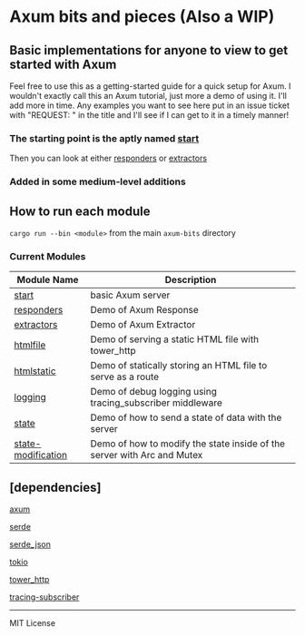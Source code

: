# Axum bits and pieces (Also a WIP)

## Basic implementations for anyone to view to get started with Axum

Feel free to use this as a getting-started guide for a quick setup for Axum.  I wouldn't exactly call this an Axum tutorial, just more a demo of using it.  I'll add more in time.
Any examples you want to see here put in an issue ticket with "REQUEST: " in the title and I'll see if I can get to it in a timely manner!

### The starting point is the aptly named [start](https://github.com/Muddanak/axum-bits/tree/master/basics/start/src/main.rs)

Then you can look at either [responders](https://github.com/Muddanak/axum-bits/tree/master/basics/responders) or [extractors](https://github.com/Muddanak/axum-bits/tree/master/basics/extractors)

### Added in some medium-level additions

## How to run each module

`cargo run --bin <module>` from the main `axum-bits` directory

### Current Modules


| Module Name | Description |
|---|---|
[start](https://github.com/Muddanak/axum-bits/blob/master/basics/start/src/main.rs)       | basic Axum server
[responders](https://github.com/Muddanak/axum-bits/blob/master/basics/responders/src/main.rs)  | Demo of Axum Response
[extractors](https://github.com/Muddanak/axum-bits/blob/master/basics/extractors/src/main.rs)  | Demo of Axum Extractor
[htmlfile](https://github.com/Muddanak/axum-bits/blob/master/basics/htmlfile/src/main.rs)    | Demo of serving a static HTML file with tower_http
[htmlstatic](https://github.com/Muddanak/axum-bits/blob/master/basics/htmlstatic/src/main.rs) | Demo of statically storing an HTML file to serve as a route
[logging](https://github.com/Muddanak/axum-bits/blob/master/basics/logging/src/main.rs) | Demo of debug logging using tracing_subscriber middleware
[state](https://github.com/Muddanak/axum-bits/blob/master/basics/state/src/main.rs)       | Demo of how to send a state of data with the server
[state-modification](https://github.com/Muddanak/axum-bits/blob/master/medium/state-modification/src/main.rs) | Demo of how to modify the state inside of the server with Arc and Mutex


## [dependencies]

[axum](https://crates.io/crates/axum) 

[serde](https://crates.io/crates/serde) 

[serde_json](https://crates.io/crates/serde_json) 

[tokio](https://crates.io/crates/tokio) 

[tower_http](https://crates.io/crates/tower-http)

[tracing-subscriber](https://crates.io/crates/tracing-subscriber)

---
MIT License
